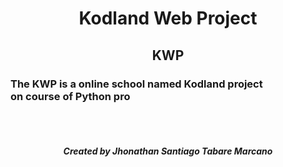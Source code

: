 <h1 align='center'>Kodland Web Project</h1>
<h2 align='center'><strong>KWP</strong></h2>
<h3>The KWP is a online school named Kodland project <br> on course of Python pro</h3>
<br>
<br>
<h5 align='center'>Created by Jhonathan Santiago Tabare Marcano</h5>